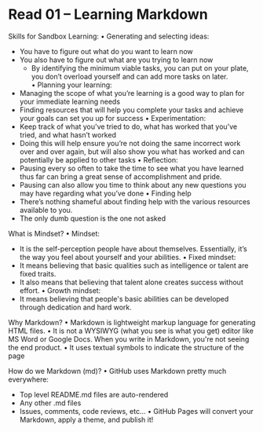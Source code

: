 # Read 01 – Learning Markdown

Skills for Sandbox Learning:
•	Generating and selecting ideas: 
- You have to figure out what do you want to learn now
- You also have to figure out what are you trying to learn now
   - By identifying the minimum viable tasks, you can put on your plate, you don’t overload yourself and can add more tasks on later. <br>
•	Planning your learning: 
- Managing the scope of what you’re learning is a good way to plan for your immediate learning needs
 - Finding resources that will help you complete your tasks and achieve your goals can set you up for success
•	Experimentation: 
- Keep track of what you've tried to do, what has worked that you’ve tried, and what hasn’t worked
 - Doing this will help ensure you’re not doing the same incorrect work over and over again, but will also show you what has worked and can potentially be applied to other tasks
•	Reflection: 
- Pausing every so often to take the time to see what you have learned thus far can bring a great sense of accomplishment and pride. 
- Pausing can also allow you time to think about any new questions you may have regarding what you’ve done
•	Finding help
- There’s nothing shameful about finding help with the various resources available to you.
 - The only dumb question is the one not asked
 
What is Mindset?
•	Mindset: 
- It is the self-perception people have about themselves. Essentially, it’s the way you feel about yourself and your abilities.
•	Fixed mindset: 
- It means believing that basic qualities such as intelligence or talent are fixed traits. 
- It also means that believing that talent alone creates success without effort.
•	Growth mindset: 
- It means believing that people's basic abilities can be developed through dedication and hard work.
 
Why Markdown?
•	Markdown is lightweight markup language for generating HTML files.
•	It is not a WYSIWYG (what you see is what you get) editor like MS Word or Google Docs. When you write in Markdown, you're not seeing the end product.
•	It uses textual symbols to indicate the structure of the page

How do we Markdown (md)?
•	GitHub uses Markdown pretty much everywhere:
  - Top level README.md files are auto-rendered
  - Any other .md files
  - Issues, comments, code reviews, etc…
•	GitHub Pages will convert your Markdown, apply a theme, and publish it!
 
